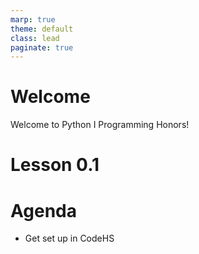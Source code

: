```yaml
---
marp: true
theme: default
class: lead
paginate: true
---
```


<!-- headingDivider: 1 -->
<!-- backgroundColor: black -->
<!-- class: invert -->

# Welcome

Welcome to Python I Programming Honors!

# Lesson 0.1

# Agenda

- Get set up in CodeHS
